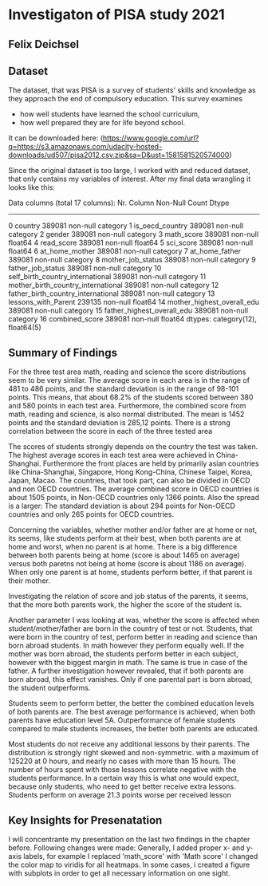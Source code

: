 # Investigaton of PISA study 2021
## Felix Deichsel


## Dataset
The dataset, that was PISA is a survey of students' skills and knowledge as they approach the end of compulsory education. This survey examines

* how well students have learned the school curriculum,
* how well prepared they are for life beyond school.

It can be downloaded here: (https://www.google.com/url?q=https://s3.amazonaws.com/udacity-hosted-downloads/ud507/pisa2012.csv.zip&sa=D&ust=1581581520574000)

Since the original dataset is too large, I worked with and reduced dataset, that only contains my variables of interest. After my final data wrangling it looks like this:

Data columns (total 17 columns):
 Nr.  Column                              Non-Null Count   Dtype   
---  ------                              --------------   -----   
 0   country                             389081 non-null  category
 1   is_oecd_country                     389081 non-null  category
 2   gender                              389081 non-null  category
 3   math_score                          389081 non-null  float64 
 4   read_score                          389081 non-null  float64 
 5   sci_score                           389081 non-null  float64 
 6   at_home_mother                      389081 non-null  category
 7   at_home_father                      389081 non-null  category
 8   mother_job_status                   389081 non-null  category
 9   father_job_status                   389081 non-null  category
 10  self_birth_country_international    389081 non-null  category
 11  mother_birth_country_international  389081 non-null  category
 12  father_birth_country_international  389081 non-null  category
 13  lessons_with_Parent                 239135 non-null  float64 
 14  mother_highest_overall_edu          389081 non-null  category
 15  father_highest_overall_edu          389081 non-null  category
 16  combined_score                      389081 non-null  float64 
dtypes: category(12), float64(5)

## Summary of Findings
For the three test area math, reading and science the score distributions seem to be very similar. The average score in each area is in the range of 481 to 486 points, and the standard deviation is in the range of 98-101 points. This means, that about 68.2% of the students scored between 380 and 580 points in each test area. Furthermore, the combined score from math, reading and science, is also normal distributed. The mean is 1452 points and the standard deviation is 285,12 points. There is a strong correlation between the score in each of the three tested area

The scores of students strongly depends on the country the test was taken. The highest average scores in each test area were achieved in China-Shanghai. Furthermore the front places are held by primarily asian countries like China-Shanghai, Singapore, Hong Kong-China, Chinese Taipei, Korea, Japan, Macao. The countries, that took part, can also be divided in OECD and non OECD countries. The average combined score in OECD countries is about 1505 points, in Non-OECD countries only 1366 points. Also the spread is a larger: The standard deviation is about 294 points for Non-OECD countries and only 265 points for OECD countries.

Concerning the variables, whether mother and/or father are at home or not, its seems, like students perform at their best, when both parents are at home and worst, when no parent is at home. There is a big difference between both parents being at home (score is about 1465 on average) versus both paretns not being at home (score is about 1186 on average). When only one parent is at home, students perform better, if that parent is their mother.

Investigating the relation of score and job status of the parents, it seems, that the more both parents work, the higher the score of the student is.

Another parameter I was looking at was, whether the score is affected when student/mother/father are born in the country of test or not. Students, that were born in the country of test, perform better in reading and science than born abroad students. In math however they perform equally well. If the mother was born abroad, the students perform better in each subject, however with the biggest margin in math. The same is true in case of the father. A further investigation however revealed, that if both parents are born abroad, this effect vanishes. Only if one parental part is born abroad, the student outperforms.

Students seem to perform better, the better the combined education levels of both parents are. The best average performance is achieved, when both parents have education level 5A. Outperformance of female students compared to male students increases, the better both parents are educated.

Most students do not receive any additional lessons by their parents. The distribution is strongly right skewed and non-symmetric. with a maximum of 125220 at 0 hours, and nearly no cases with more than 15 hours. The number of hours spent with those lessons correlate negative with the students performance. In a certain way this is what one would expect, because only students, who need to get better receive extra lessons. Students perform on average 21.3 points worse per received lesson


## Key Insights for Presenatation
I will concentrante my presentation on the last two findings in the chapter before. 
Following changes were made:
Generally, I added proper x- and y-axis labels, for example I replaced 'math_score' with 'Math score'
I changed the color map to viridis for all heatmaps.
In some cases, i created a figure with subplots in order to get all necessary information on one sight.